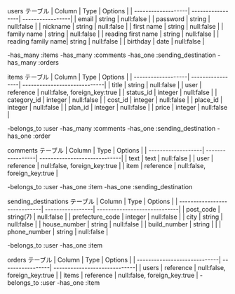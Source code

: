 users テーブル
|  Column            |  Type            |  Options         |
| -------------------| -----------------| -----------------|
| email              | string           | null:false       |
| password           | string           | null:false       |
| nickname           | string           | null:false       |
| first name         | string           | null:false       |
| family name        | string           | null:false       |
| reading first name | string           | null:false       |
| reading family name| string           | null:false       |
| birthday           | date             | null:false       |

-has_many :items
-has_many :comments
-has_one :sending_destination
-has_many :orders

items テーブル
|  Column            |  Type            |  Options                     |
| -------------------| -----------------| -----------------------------|
| title              | string           | null:false                   |
| user               | reference        | null:false, foreign_key:true |
| status_id          | integer          | null:false                   |
| category_id        | integer          | null:false                   |
| cost_id            | integer          | null:false                   |
| place_id           | integer          | null:false                   |
| plan_id            | integer          | null:false                   |
| price              | integer          | null:false                   |

-belongs_to :user
-has_many :comments
-has_one :sending_destination
-has_one :order

comments テーブル
|  Column            |  Type            |  Options                     |
| -------------------| -----------------| -----------------------------|
| text               | text             | null:false                   |
| user               | reference        | null:false, foreign_key:true |
| item               | reference        | null:false, foreign_key:true |

-belongs_to :user
-has_one :item
-has_one :sending_destination


sending_destinations テーブル
|  Column                      |  Type            |  Options                     |
| -----------------------------| -----------------| -----------------------------|
| post_code                    | string(7)        | null:false                   |
| prefecture_code              | integer          | null:false                   |
| city                         | string           | null:false                   |
| house_number                 | string           | null:false                   |
| build_number                 | string           |                              |
| phone_number                 | string           | null:false                   |

-belongs_to :user
-has_one :item


orders テーブル
|  Column                      |  Type            |  Options                     |
| -----------------------------| -----------------| -----------------------------|
| users                        | reference        | null:false, foreign_key:true |
| items                        | reference        | null:false, foreign_key:true |
-belongs_to :user
-has_one :item